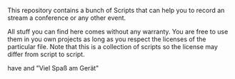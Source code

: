This repository contains a bunch of Scripts that can help you to record an stream a conference or
any other event. 

All stuff you can find here comes without any warranty.
You are free to use them in you own projects as long as you
respect the licenses of the particular file.
Note that this is a collection of scripts so the license may differ from script to script.

have and "Viel Spaß am Gerät"